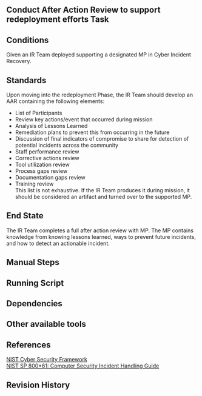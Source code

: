 ## Conduct After Action Review to support redeployment efforts Task  


## Conditions  
Given an IR Team deployed supporting a designated MP in Cyber Incident Recovery.  


## Standards  
Upon moving into the redeployment Phase, the IR Team should develop an AAR containing the following elements:  
* List of Participants  
* Review key actions/event that occurred during mission  
* Analysis of Lessons Learned  
* Remediation plans to prevent this from occurring in the future  
* Discussion of final indicators of compromise to share for detection of potential incidents across the community  
* Staff performance review  
* Corrective actions review  
* Tool utilization review  
* Process gaps review  
* Documentation gaps review  
* Training review  
This list is not exhaustive. If the IR Team produces it during mission, it should be considered an artifact and turned over to the supported MP.  


## End State  
The IR Team completes a full after action review with MP. The MP contains knowledge from knowing lessons learned, ways to prevent future incidents, and how to detect an actionable incident.  


## Manual Steps  


## Running Script  


## Dependencies  


## Other available tools  


## References  
[NIST Cyber Security Framework](https://www.nist.gov/cyberframework)  
[NIST SP 800*61: Computer Security Incident Handling Guide](https://csrc.nist.gov/publications/detail/sp/800*61/rev*2/final)  


## Revision History  
